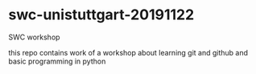 # swc-unistuttgart-20191122
SWC workshop

this repo contains work of a workshop about learning git and github and basic programming in python
